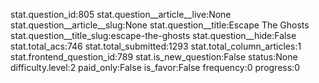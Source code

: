 stat.question_id:805
stat.question__article__live:None
stat.question__article__slug:None
stat.question__title:Escape The Ghosts
stat.question__title_slug:escape-the-ghosts
stat.question__hide:False
stat.total_acs:746
stat.total_submitted:1293
stat.total_column_articles:1
stat.frontend_question_id:789
stat.is_new_question:False
status:None
difficulty.level:2
paid_only:False
is_favor:False
frequency:0
progress:0
